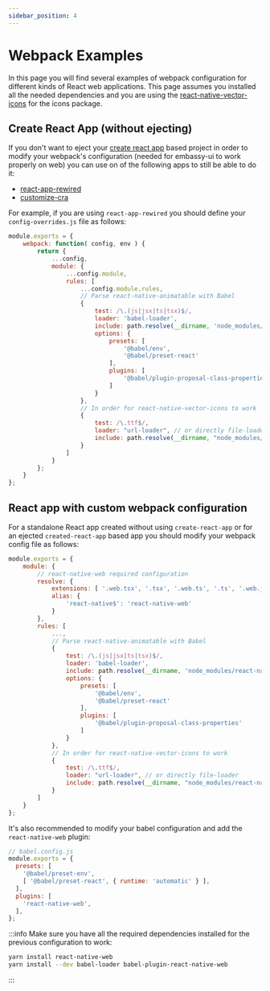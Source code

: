 ```yaml
---
sidebar_position: 4
---
```


# Webpack Examples

In this page you will find several examples of webpack configuration for different kinds of React web applications. This page assumes you installed all the needed dependencies and you are using the [react-native-vector-icons](https://github.com/oblador/react-native-vector-icons) for the icons package.

## Create React App (without ejecting)
If you don't want to eject your [create react app](https://create-react-app.dev/) based project in order to modify your webpack's configuration (needed for embassy-ui to work properly on web) you can use on of the following apps to still be able to do it:
- [react-app-rewired](https://github.com/timarney/react-app-rewired)
- [customize-cra](https://github.com/arackaf/customize-cra)

For example, if you are using `react-app-rewired` you should define your `config-overrides.js` file as follows:
```js
module.exports = {
	webpack: function( config, env ) {
		return {
			...config,
			module: {
				...config.module,
				rules: [
					...config.module.rules,
					// Parse react-native-animatable with Babel
					{
						test: /\.(js|jsx|ts|tsx)$/,
						loader: 'babel-loader',
						include: path.resolve(__dirname, 'node_modules/react-native-animatable/' ),
						options: {
							presets: [
								'@babel/env',
								'@babel/preset-react'
							],
							plugins: [
								'@babel/plugin-proposal-class-properties'
							]
						}
					},
					// In order for react-native-vector-icons to work
					{
						test: /\.ttf$/,
						loader: "url-loader", // or directly file-loader
						include: path.resolve(__dirname, "node_modules/react-native-vector-icons"),
					}
				]
			}
		};
	}
};
```

## React app with custom webpack configuration

For a standalone React app created without using `create-react-app` or for an ejected `created-react-app` based app you should modify your webpack config file as follows:

```js
module.exports = {
	module: {
		// react-native-web required configuration
		resolve: {
			extensions: [ '.web.tsx', '.tsx', '.web.ts', '.ts', '.web.js', '.js' ],
			alias: {
				'react-native$': 'react-native-web'
			}
		},
		rules: [
			...,
			// Parse react-native-animatable with Babel
			{
				test: /\.(js|jsx|ts|tsx)$/,
				loader: 'babel-loader',
				include: path.resolve(__dirname, 'node_modules/react-native-animatable/' ),
				options: {
					presets: [
						'@babel/env',
						'@babel/preset-react'
					],
					plugins: [
						'@babel/plugin-proposal-class-properties'
					]
				}
			},
			// In order for react-native-vector-icons to work
			{
				test: /\.ttf$/,
				loader: "url-loader", // or directly file-loader
				include: path.resolve(__dirname, "node_modules/react-native-vector-icons"),
			}
		]
	}
};
```

It's also recommended to modify your babel configuration and add the `react-native-web` plugin:

```js
// babel.config.js
module.exports = {
  presets: [
    '@babel/preset-env',
    [ '@babel/preset-react', { runtime: 'automatic' } ],
  ],
  plugins: [
    'react-native-web',
  ],
};
```

:::info
Make sure you have all the required dependencies installed for the previous configuration to work:

```sh
yarn install react-native-web
yarn install --dev babel-loader babel-plugin-react-native-web
```
:::
